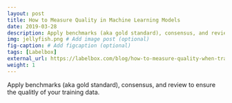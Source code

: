 ```yaml
---
layout: post
title: How to Measure Quality in Machine Learning Models
date: 2019-03-28
description: Apply benchmarks (aka gold standard), consensus, and review to ensure the qualitly of your training data. # Add post description (optional)
img: jellyfish.png # Add image post (optional)
fig-caption: # Add figcaption (optional)
tags: [Labelbox]
external_url: https://labelbox.com/blog/how-to-measure-quality-when-training-machine-learning-models/
weight: 1
---
```

Apply benchmarks (aka gold standard), consensus, and review to ensure the qualitly of your training data.
